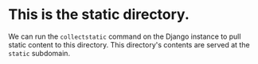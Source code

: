 # This is the static directory.

We can run the `collectstatic` command on the Django instance to pull static content to this directory.
This directory's contents are served at the `static` subdomain.